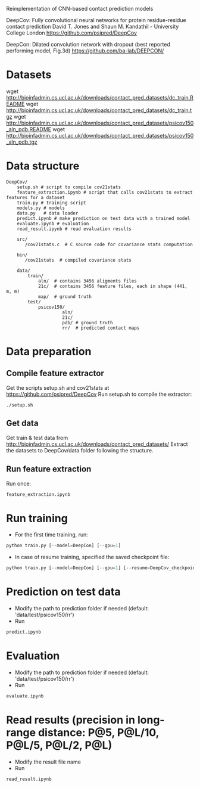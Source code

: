 Reimplementation of CNN-based contact prediction models

DeepCov:
Fully convolutional neural networks for protein residue-residue contact prediction
David T. Jones and Shaun M. Kandathil - University College London
https://github.com/psipred/DeepCov

DeepCon:
Dilated convolution network with dropout (best reported performing model, Fig.3d)
https://github.com/ba-lab/DEEPCON/

# Datasets

wget http://bioinfadmin.cs.ucl.ac.uk/downloads/contact_pred_datasets/dc_train.README
wget http://bioinfadmin.cs.ucl.ac.uk/downloads/contact_pred_datasets/dc_train.tgz
wget http://bioinfadmin.cs.ucl.ac.uk/downloads/contact_pred_datasets/psicov150_aln_pdb.README
wget http://bioinfadmin.cs.ucl.ac.uk/downloads/contact_pred_datasets/psicov150_aln_pdb.tgz

# Data structure
```console
DeepCov/
    setup.sh # script to compile cov21stats 
    feature_extraction.ipynb # script that calls cov21stats to extract features for a dataset
    train.py # training script
    models.py # models
    data.py   # data loader
    predict.ipynb # make prediction on test data with a trained model
    evaluate.ipynb # evaluation 
    read_result.ipynb # read evaluation results
    
    src/ 
       /cov21stats.c  # C source code for covariance stats computation
    
    bin/ 
       /cov21stats  # compiled covariance stats
    
    data/
        train/
            aln/  # contains 3456 aligments files
            21c/  # contains 3456 feature files, each in shape (441, m, m)
            map/  # ground truth
        test/
            psicov150/
                     aln/
                     21c/
                     pdb/ # ground truth
                     rr/  # predicted contact maps
```

# Data preparation
## Compile feature extractor
Get the scripts setup.sh and cov21stats at https://github.com/psipred/DeepCov
Run setup.sh to compile the extractor:
```console
./setup.sh
```

## Get data
Get train & test data from http://bioinfadmin.cs.ucl.ac.uk/downloads/contact_pred_datasets/
Extract the datasets to DeepCov/data folder following the structure.

## Run feature extraction
Run once:
```python
feature_extraction.ipynb
```

# Run training 
- For the first time training, run:
```python
python train.py [--model=DeepCon] [--gpu=1]
```

- In case of resume training, specified the saved checkpoint file:

```python
python train.py [--model=DeepCon] [--gpu=1] [--resume=DeepCov_checkpoint.pth.tar]
```

# Prediction on test data
- Modify the path to prediction folder if needed (default: 'data/test/psicov150/rr')
- Run
```Python
predict.ipynb
```

# Evaluation
- Modify the path to prediction folder if needed (default: 'data/test/psicov150/rr')
- Run
```Python
evaluate.ipynb
```

# Read results (precision in long-range distance: P@5, P@L/10, P@L/5, P@L/2, P@L)
- Modify the result file name
- Run
```Python
read_result.ipynb
```
